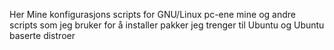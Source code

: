 Her Mine konfigurasjons scripts for GNU/Linux pc-ene mine og andre scripts som jeg bruker for å installer pakker jeg trenger til Ubuntu og Ubuntu baserte distroer


